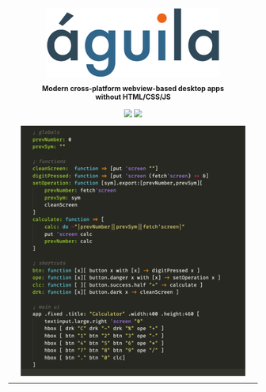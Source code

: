 <p align="center"><img align="center" width="350" src="https://raw.githubusercontent.com/arturo-lang/aguila/master/logo.png"/></p>
<p align="center">
  <b>Modern cross-platform webview-based desktop apps<br>without HTML/CSS/JS</b>
  <br><br>
  <img src="https://img.shields.io/github/license/arturo-lang/aguila?style=for-the-badge">
  <img src="https://img.shields.io/badge/language-Arturo-orange.svg?style=for-the-badge">
  <!--<img src="https://img.shields.io/github/workflow/status/arturo-lang/aguila/Run%20Tests?style=for-the-badge">-->
</p>

<p align="center"><img width="90%" align="center" src="https://raw.githubusercontent.com/arturo-lang/aguila/master/screenshot.png"/></p>

--- 
